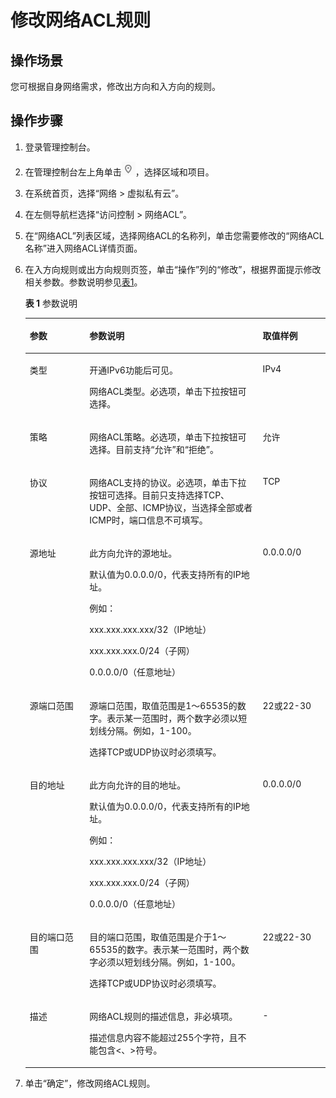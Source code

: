 # 修改网络ACL规则<a name="vpc_acl_0005"></a>

## 操作场景<a name="section66699152161428"></a>

您可根据自身网络需求，修改出方向和入方向的规则。

## 操作步骤<a name="section25103352161542"></a>

1.  登录管理控制台。

1.  在管理控制台左上角单击![](figures/icon-region.png)，选择区域和项目。
2.  在系统首页，选择“网络 \> 虚拟私有云”。
3.  在左侧导航栏选择“访问控制 \> 网络ACL”。
4.  在“网络ACL”列表区域，选择网络ACL的名称列，单击您需要修改的“网络ACL名称”进入网络ACL详情页面。
5.  在入方向规则或出方向规则页签，单击“操作”列的“修改”，根据界面提示修改相关参数。参数说明参见[表1](#table59686157164549)。

    **表 1**  参数说明

    <a name="table59686157164549"></a>
    <table><thead align="left"><tr id="zh-cn_topic_0051746702_row245764813417"><th class="cellrowborder" valign="top" width="19.89%" id="mcps1.2.4.1.1"><p id="zh-cn_topic_0051746702_p14456948183410"><a name="zh-cn_topic_0051746702_p14456948183410"></a><a name="zh-cn_topic_0051746702_p14456948183410"></a>参数</p>
    </th>
    <th class="cellrowborder" valign="top" width="57.730000000000004%" id="mcps1.2.4.1.2"><p id="zh-cn_topic_0051746702_p2456154812347"><a name="zh-cn_topic_0051746702_p2456154812347"></a><a name="zh-cn_topic_0051746702_p2456154812347"></a>参数说明</p>
    </th>
    <th class="cellrowborder" valign="top" width="22.38%" id="mcps1.2.4.1.3"><p id="zh-cn_topic_0051746702_p1645724863410"><a name="zh-cn_topic_0051746702_p1645724863410"></a><a name="zh-cn_topic_0051746702_p1645724863410"></a>取值样例</p>
    </th>
    </tr>
    </thead>
    <tbody><tr id="zh-cn_topic_0051746702_row19441848446"><td class="cellrowborder" valign="top" width="19.89%" headers="mcps1.2.4.1.1 "><p id="zh-cn_topic_0051746702_p144213414415"><a name="zh-cn_topic_0051746702_p144213414415"></a><a name="zh-cn_topic_0051746702_p144213414415"></a>类型</p>
    </td>
    <td class="cellrowborder" valign="top" width="57.730000000000004%" headers="mcps1.2.4.1.2 "><p id="zh-cn_topic_0051746702_p13864733105816"><a name="zh-cn_topic_0051746702_p13864733105816"></a><a name="zh-cn_topic_0051746702_p13864733105816"></a>开通IPv6功能后可见。</p>
    <p id="zh-cn_topic_0051746702_p535711174917"><a name="zh-cn_topic_0051746702_p535711174917"></a><a name="zh-cn_topic_0051746702_p535711174917"></a>网络ACL类型。必选项，单击下拉按钮可选择。</p>
    </td>
    <td class="cellrowborder" valign="top" width="22.38%" headers="mcps1.2.4.1.3 "><p id="zh-cn_topic_0051746702_p1844284194413"><a name="zh-cn_topic_0051746702_p1844284194413"></a><a name="zh-cn_topic_0051746702_p1844284194413"></a>IPv4</p>
    </td>
    </tr>
    <tr id="zh-cn_topic_0051746702_row184641148133419"><td class="cellrowborder" valign="top" width="19.89%" headers="mcps1.2.4.1.1 "><p id="zh-cn_topic_0051746702_p6457134819341"><a name="zh-cn_topic_0051746702_p6457134819341"></a><a name="zh-cn_topic_0051746702_p6457134819341"></a>策略</p>
    </td>
    <td class="cellrowborder" valign="top" width="57.730000000000004%" headers="mcps1.2.4.1.2 "><p id="zh-cn_topic_0051746702_p20487105491017"><a name="zh-cn_topic_0051746702_p20487105491017"></a><a name="zh-cn_topic_0051746702_p20487105491017"></a>网络ACL策略。必选项，单击下拉按钮可选择。目前支持“允许”和“拒绝”。</p>
    </td>
    <td class="cellrowborder" valign="top" width="22.38%" headers="mcps1.2.4.1.3 "><p id="zh-cn_topic_0051746702_p1446404843410"><a name="zh-cn_topic_0051746702_p1446404843410"></a><a name="zh-cn_topic_0051746702_p1446404843410"></a>允许</p>
    </td>
    </tr>
    <tr id="zh-cn_topic_0051746702_row0466148153411"><td class="cellrowborder" valign="top" width="19.89%" headers="mcps1.2.4.1.1 "><p id="zh-cn_topic_0051746702_p246464863416"><a name="zh-cn_topic_0051746702_p246464863416"></a><a name="zh-cn_topic_0051746702_p246464863416"></a>协议</p>
    </td>
    <td class="cellrowborder" valign="top" width="57.730000000000004%" headers="mcps1.2.4.1.2 "><p id="zh-cn_topic_0051746702_p124661748163411"><a name="zh-cn_topic_0051746702_p124661748163411"></a><a name="zh-cn_topic_0051746702_p124661748163411"></a>网络ACL支持的协议。必选项，单击下拉按钮可选择。目前只支持选择TCP、UDP、全部、ICMP协议，当选择全部或者ICMP时，端口信息不可填写。</p>
    </td>
    <td class="cellrowborder" valign="top" width="22.38%" headers="mcps1.2.4.1.3 "><p id="zh-cn_topic_0051746702_p114661548163415"><a name="zh-cn_topic_0051746702_p114661548163415"></a><a name="zh-cn_topic_0051746702_p114661548163415"></a>TCP</p>
    </td>
    </tr>
    <tr id="zh-cn_topic_0051746702_row7466248203412"><td class="cellrowborder" valign="top" width="19.89%" headers="mcps1.2.4.1.1 "><p id="zh-cn_topic_0051746702_p1546611481340"><a name="zh-cn_topic_0051746702_p1546611481340"></a><a name="zh-cn_topic_0051746702_p1546611481340"></a>源地址</p>
    </td>
    <td class="cellrowborder" valign="top" width="57.730000000000004%" headers="mcps1.2.4.1.2 "><p id="zh-cn_topic_0051746702_p1446616487341"><a name="zh-cn_topic_0051746702_p1446616487341"></a><a name="zh-cn_topic_0051746702_p1446616487341"></a>此方向允许的源地址。</p>
    <p id="zh-cn_topic_0051746702_p144661848153418"><a name="zh-cn_topic_0051746702_p144661848153418"></a><a name="zh-cn_topic_0051746702_p144661848153418"></a>默认值为0.0.0.0/0，代表支持所有的IP地址。</p>
    <p id="zh-cn_topic_0051746702_p64667482345"><a name="zh-cn_topic_0051746702_p64667482345"></a><a name="zh-cn_topic_0051746702_p64667482345"></a>例如：</p>
    <p id="zh-cn_topic_0051746702_p1646613483344"><a name="zh-cn_topic_0051746702_p1646613483344"></a><a name="zh-cn_topic_0051746702_p1646613483344"></a>xxx.xxx.xxx.xxx/32（IP地址）</p>
    <p id="zh-cn_topic_0051746702_p2466154823416"><a name="zh-cn_topic_0051746702_p2466154823416"></a><a name="zh-cn_topic_0051746702_p2466154823416"></a>xxx.xxx.xxx.0/24（子网）</p>
    <p id="zh-cn_topic_0051746702_p4466194820347"><a name="zh-cn_topic_0051746702_p4466194820347"></a><a name="zh-cn_topic_0051746702_p4466194820347"></a>0.0.0.0/0（任意地址）</p>
    </td>
    <td class="cellrowborder" valign="top" width="22.38%" headers="mcps1.2.4.1.3 "><p id="zh-cn_topic_0051746702_p12466164823419"><a name="zh-cn_topic_0051746702_p12466164823419"></a><a name="zh-cn_topic_0051746702_p12466164823419"></a>0.0.0.0/0</p>
    </td>
    </tr>
    <tr id="zh-cn_topic_0051746702_row446624812347"><td class="cellrowborder" valign="top" width="19.89%" headers="mcps1.2.4.1.1 "><p id="zh-cn_topic_0051746702_p846664863418"><a name="zh-cn_topic_0051746702_p846664863418"></a><a name="zh-cn_topic_0051746702_p846664863418"></a>源端口范围</p>
    </td>
    <td class="cellrowborder" valign="top" width="57.730000000000004%" headers="mcps1.2.4.1.2 "><p id="zh-cn_topic_0051746702_p6466104812345"><a name="zh-cn_topic_0051746702_p6466104812345"></a><a name="zh-cn_topic_0051746702_p6466104812345"></a>源端口范围，取值范围是1～65535的数字。表示某一范围时，两个数字必须以短划线分隔。例如，1-100。</p>
    <p id="zh-cn_topic_0051746702_p124661448153411"><a name="zh-cn_topic_0051746702_p124661448153411"></a><a name="zh-cn_topic_0051746702_p124661448153411"></a>选择TCP或UDP协议时必须填写。</p>
    </td>
    <td class="cellrowborder" valign="top" width="22.38%" headers="mcps1.2.4.1.3 "><p id="zh-cn_topic_0051746702_p6466104818341"><a name="zh-cn_topic_0051746702_p6466104818341"></a><a name="zh-cn_topic_0051746702_p6466104818341"></a>22或22-30</p>
    </td>
    </tr>
    <tr id="zh-cn_topic_0051746702_row346764883414"><td class="cellrowborder" valign="top" width="19.89%" headers="mcps1.2.4.1.1 "><p id="zh-cn_topic_0051746702_p046719484349"><a name="zh-cn_topic_0051746702_p046719484349"></a><a name="zh-cn_topic_0051746702_p046719484349"></a>目的地址</p>
    </td>
    <td class="cellrowborder" valign="top" width="57.730000000000004%" headers="mcps1.2.4.1.2 "><p id="zh-cn_topic_0051746702_p046712485344"><a name="zh-cn_topic_0051746702_p046712485344"></a><a name="zh-cn_topic_0051746702_p046712485344"></a>此方向允许的目的地址。</p>
    <p id="zh-cn_topic_0051746702_p10467174817345"><a name="zh-cn_topic_0051746702_p10467174817345"></a><a name="zh-cn_topic_0051746702_p10467174817345"></a>默认值为0.0.0.0/0，代表支持所有的IP地址。</p>
    <p id="zh-cn_topic_0051746702_p3467104893419"><a name="zh-cn_topic_0051746702_p3467104893419"></a><a name="zh-cn_topic_0051746702_p3467104893419"></a>例如：</p>
    <p id="zh-cn_topic_0051746702_p64671748143413"><a name="zh-cn_topic_0051746702_p64671748143413"></a><a name="zh-cn_topic_0051746702_p64671748143413"></a>xxx.xxx.xxx.xxx/32（IP地址）</p>
    <p id="zh-cn_topic_0051746702_p124671648113415"><a name="zh-cn_topic_0051746702_p124671648113415"></a><a name="zh-cn_topic_0051746702_p124671648113415"></a>xxx.xxx.xxx.0/24（子网）</p>
    <p id="zh-cn_topic_0051746702_p94671448203411"><a name="zh-cn_topic_0051746702_p94671448203411"></a><a name="zh-cn_topic_0051746702_p94671448203411"></a>0.0.0.0/0（任意地址）</p>
    </td>
    <td class="cellrowborder" valign="top" width="22.38%" headers="mcps1.2.4.1.3 "><p id="zh-cn_topic_0051746702_p104679481342"><a name="zh-cn_topic_0051746702_p104679481342"></a><a name="zh-cn_topic_0051746702_p104679481342"></a>0.0.0.0/0</p>
    </td>
    </tr>
    <tr id="zh-cn_topic_0051746702_row646834823419"><td class="cellrowborder" valign="top" width="19.89%" headers="mcps1.2.4.1.1 "><p id="zh-cn_topic_0051746702_p1946720489346"><a name="zh-cn_topic_0051746702_p1946720489346"></a><a name="zh-cn_topic_0051746702_p1946720489346"></a>目的端口范围</p>
    </td>
    <td class="cellrowborder" valign="top" width="57.730000000000004%" headers="mcps1.2.4.1.2 "><p id="zh-cn_topic_0051746702_p646734819340"><a name="zh-cn_topic_0051746702_p646734819340"></a><a name="zh-cn_topic_0051746702_p646734819340"></a>目的端口范围，取值范围是介于1～65535的数字。表示某一范围时，两个数字必须以短划线分隔。例如，1-100。</p>
    <p id="zh-cn_topic_0051746702_p124671748153410"><a name="zh-cn_topic_0051746702_p124671748153410"></a><a name="zh-cn_topic_0051746702_p124671748153410"></a>选择TCP或UDP协议时必须填写。</p>
    </td>
    <td class="cellrowborder" valign="top" width="22.38%" headers="mcps1.2.4.1.3 "><p id="zh-cn_topic_0051746702_p346854811345"><a name="zh-cn_topic_0051746702_p346854811345"></a><a name="zh-cn_topic_0051746702_p346854811345"></a>22或22-30</p>
    </td>
    </tr>
    <tr id="zh-cn_topic_0051746702_row2641164215415"><td class="cellrowborder" valign="top" width="19.89%" headers="mcps1.2.4.1.1 "><p id="zh-cn_topic_0051746702_p2641134254111"><a name="zh-cn_topic_0051746702_p2641134254111"></a><a name="zh-cn_topic_0051746702_p2641134254111"></a>描述</p>
    </td>
    <td class="cellrowborder" valign="top" width="57.730000000000004%" headers="mcps1.2.4.1.2 "><p id="zh-cn_topic_0051746702_p55384117316"><a name="zh-cn_topic_0051746702_p55384117316"></a><a name="zh-cn_topic_0051746702_p55384117316"></a>网络ACL规则的描述信息，非必填项。</p>
    <p id="zh-cn_topic_0051746702_p185324110315"><a name="zh-cn_topic_0051746702_p185324110315"></a><a name="zh-cn_topic_0051746702_p185324110315"></a>描述信息内容不能超过255个字符，且不能包含&lt;、&gt;符号。</p>
    </td>
    <td class="cellrowborder" valign="top" width="22.38%" headers="mcps1.2.4.1.3 "><p id="zh-cn_topic_0051746702_p1364284284110"><a name="zh-cn_topic_0051746702_p1364284284110"></a><a name="zh-cn_topic_0051746702_p1364284284110"></a>-</p>
    </td>
    </tr>
    </tbody>
    </table>

6.  单击“确定”，修改网络ACL规则。

